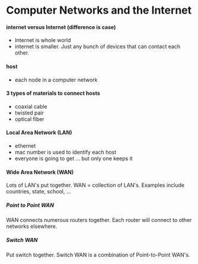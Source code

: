 Computer Networks and the Internet
========

#### internet versus Internet (difference is case)
  * Internet is whole world
  * internet is smaller. Just any bunch of devices that can contact each other.

#### host
* each node in a computer network

#### 3 types of materials to connect hosts
* coaxial cable
* twisted pair
* optical fiber   


#### Local Area Network (LAN)
* ethernet
* mac number is used to identify each host
* everyone is going to get ... but only one keeps it


#### Wide Area Network (WAN)
Lots of LAN's put together. WAN = collection of LAN's. Examples include countries, state, school, ...

##### Point to Point WAN
WAN connects numerous routers together. Each router will connect to other networks elsewhere.   


##### Switch WAN
Put switch together. Switch WAN is a combination of Point-to-Point WAN's.
